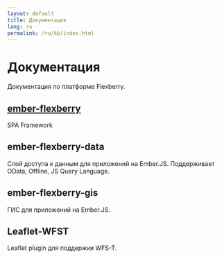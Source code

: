 ```yaml
---
layout: default
title: Документация
lang: ru
permalink: /ru/kb/index.html
---
```


# Документация

Документация по платформе Flexberry.

## [ember-flexberry](ember-flexberry)

SPA Framework

## ember-flexberry-data

Слой доступа к данным для приложений на Ember.JS. Поддерживает OData, Offline, JS Query Language.

##  ember-flexberry-gis

ГИС для приложений на Ember.JS.

## Leaflet-WFST

Leaflet plugin для поддержки WFS-T.
